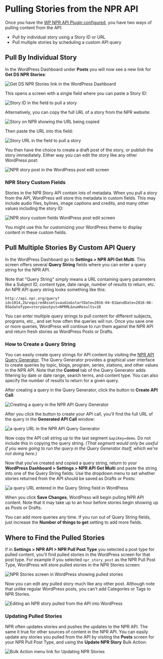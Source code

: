 # Pulling Stories from the NPR API

Once you have the [WP NPR API Plugin configured](/docs/settings.md), you have two ways of pulling content from the API:

* Pull by individual story using a Story ID or URL
* Pull multiple stories by scheduling a custom API query

## Pull By Individual Story

In the WordPress Dashboard under **Posts** you will now see a new link for **Get DS NPR Stories**:

![Get DS NPR Stories link in the WordPress Dashboard](/assets/get-npr-stories-link.png)

This opens a screen with a single field where you can paste a Story ID:

![Story ID in the field to pull a story](/assets/get-npr-stories.png)

Alternatively, you can copy the full URL of a story from the NPR website:

![Story on NPR showing the URL being copied](/assets/npr-story.png)

Then paste the URL into this field:

![Story URL in the field to pull a story](/assets/get-npr-story-by-url.png)

You then have the choice to create a draft post of the story, or publish the story immediately. Either way you can edit the story like any other WordPress post:

![NPR story post in the WordPress post edit screen](/assets/npr-story-draft.png)

### NPR Story Custom Fields

Stories in the NPR Story API contain lots of metadata. When you pull a story from the API, WordPress will store this metadata in custom fields. This may include audio files, bylines, image captions and credits, and many other values including the story ID:

![NPR story custom fields WordPress post edit screen](/assets/npr-story-custom-fields.png)

You might use this for customizing your WordPress theme to display content in these custom fields.

## Pull Multiple Stories By Custom API Query

In the WordPress Dashboard go to **Settings > NPR API Get Multi**. This screen offers several **Query String** fields where you can enter a query string for the NPR API. 

Note that "Query String" simply means a URL containing query parameters like a Subject ID, content type, date range, number of results to return, etc. An NPR API query string looks something like this:

`http://api.npr.org/query?id=1014,2&requiredAssets=audio&startDate=2016-04-01&endDate=2016-06-05&dateType=story&output=NPRML&numResults=10`

You can enter multiple query strings to pull content for different subjects, programs, etc., and set how often the queries will run. Once you save one or more queries, WordPress will continue to run them against the NPR API and return fresh stories as  WordPress Posts or Drafts.

### How to Create a Query String

You can easily create query strings for API content by visiting the [NPR API Query Generator](http://www.npr.org/api/queryGenerator.php). The Query Generator provides a graphical user interface to create queries by topic, blogs, program, series, stations, and other values in the NPR API. Note that the **Control** tab of the Query Generator adds filtering by date or date range, search terms, and content type. You can also specify the number of results to return for a given query. 

After creating a query in the Query Generator, click the button to **Create API Call**:

![Creating a query in the NPR API Query Generator](/assets/npr-api-query-generator.png)

After you click the button to create your API call, you'll find the full URL of the query in the **Generated API Call** window:

![a query URL in the NPR API Query Generator](/assets/npr-api-query-url.png)

Now copy the API call string up to the last segment `&apiKey=demo`. Do not include this in copying the query string. _(That segment would only be useful if you were going to run the query in the Query Generator itself, which we're not doing here.)_

Now that you've created and copied a query string, return to your **WordPress Dashboard > Settings > NPR API Get Multi** and paste the string into one of the Query String fields. Use the dropdown menu to set whether stories returned from the API should be saved as Drafts or Posts:

![a query URL entered in the Query String field in WordPress](/assets/npr-api-multiple-get-settings.png)

When you click **Save Changes**, WordPress will begin pulling NPR API content. Note that it may take up to an hour before stories begin showing up as Posts or Drafts.

You can add more queries any time. If you run out of Query String fields, just increase the **Number of things to get** setting to add more fields.

## Where to Find the Pulled Stories 

If in **Settings > NPR API > NPR Pull Post Type** you selected a post type for pulled content, you'll find pulled stories in the WordPress screen for that post type. For example if you selected `npr_story_post` as the NPR Pull Post Type, WordPress will store pulled stories in the NPR Stories screen:

![NPR Stories screen in WordPress showing pulled stories](/assets//npr-stories.png)

Now you can edit any pulled story much like any other post. Although note that unlike regular WordPress posts, you can't add Categories or Tags to NPR Stories.

![Editing an NPR story pulled from the API into WordPress](/assets/edit-api-post.png)

### Updating Pulled Stories

NPR often updates stories and pushes the updates to the NPR API. The same it true for other sources of content in the NPR API. You can easily update any stories you pulled from the API by visiting the **Posts** screen for your NPR Pull Post Type, and using the **Update NPR Story** Bulk Action:

![Bulk Action menu link for Updating NPR Stories](/assets/bulk-actions-update-npr-story.png)
